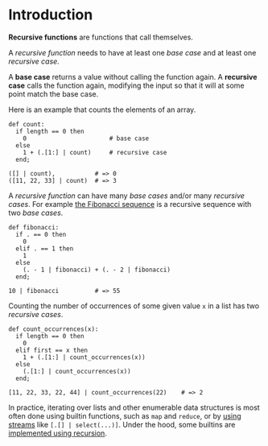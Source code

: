 # Introduction

**Recursive functions** are functions that call themselves.

A _recursive function_ needs to have at least one _base case_ and at least one _recursive case_.

A **base case** returns a value without calling the function again.
A **recursive case** calls the function again, modifying the input so that it will at some point match the base case.

Here is an example that counts the elements of an array.

```jq
def count:
  if length == 0 then
    0                       # base case
  else
    1 + (.[1:] | count)     # recursive case
  end;

([] | count),           # => 0
([11, 22, 33] | count)  # => 3
```

A _recursive function_ can have many _base cases_ and/or many _recursive cases_.
For example [the Fibonacci sequence][wiki-fibonacci] is a recursive sequence with two _base cases_.

```jq
def fibonacci:
  if . == 0 then
    0
  elif . == 1 then
    1
  else
    (. - 1 | fibonacci) + (. - 2 | fibonacci)
  end;

10 | fibonacci          # => 55
```

Counting the number of occurrences of some given value `x` in a list has two _recursive cases_.

```jq
def count_occurrences(x):
  if length == 0 then
    0
  elif first == x then
    1 + (.[1:] | count_occurrences(x))
  else
    (.[1:] | count_occurrences(x))
  end;

[11, 22, 33, 22, 44] | count_occurrences(22)    # => 2
```

In practice, iterating over lists and other enumerable data structures is most often done using builtin functions,
such as `map` and `reduce`, or by [using streams][map-implementation] like `[.[] | select(...)]`.
Under the hood, some builtins are [implemented using recursion][range-implementation].

[map-implementation]: https://github.com/jqlang/jq/blob/jq-1.6/src/builtin.jq#L3
[range-implementation]: https://github.com/jqlang/jq/blob/jq-1.6/src/builtin.jq#L157
[wiki-fibonacci]: https://en.wikipedia.org/wiki/Fibonacci_number
